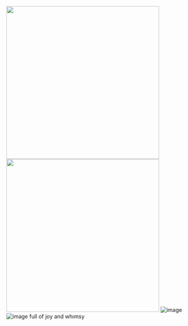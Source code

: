 <img src="https://img1.picmix.com/output/pic/normal/1/0/9/7/12397901_41626.gif" width="400" height="400"> <img src="https://img1.picmix.com/output/pic/normal/2/6/5/2/12152562_67f21.gif" width="400" height="400">
![image](https://files.catbox.moe/kl699g.jpg) 
![image](https://files.catbox.moe/wmnauu.png) full of joy and whımsy
